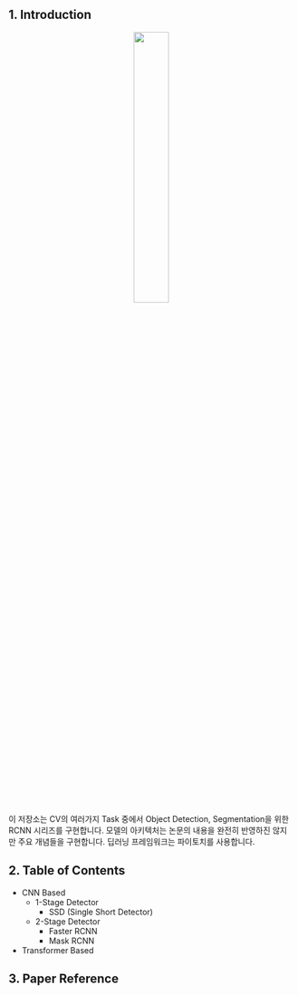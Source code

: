 ## 1. Introduction
<p align="center"><img src="https://github.com/user-attachments/assets/7ccaa306-a774-4d51-abb5-8e6e57a438fb" width="35%" height="35%"></p>

이 저장소는 CV의 여러가지 Task 중에서 Object Detection, Segmentation을 위한 RCNN 시리즈를 구현합니다. 모델의 아키텍처는 논문의 내용을 완전히 반영하진 않지만 주요 개념들을 구현합니다.
딥러닝 프레임워크는 파이토치를 사용합니다.

## 2. Table of Contents
- CNN Based
  - 1-Stage Detector
    - SSD (Single Short Detector)
  - 2-Stage Detector
    - Faster RCNN
    - Mask RCNN
- Transformer Based

## 3. Paper Reference

